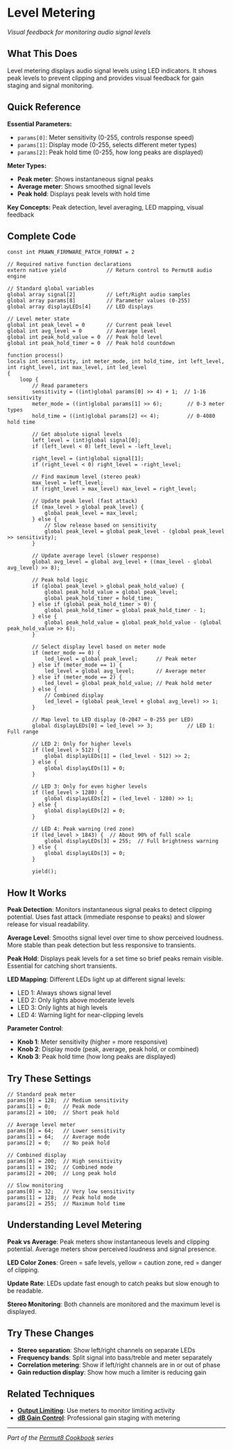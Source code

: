 # Level Metering

*Visual feedback for monitoring audio signal levels*

## What This Does

Level metering displays audio signal levels using LED indicators. It shows peak levels to prevent clipping and provides visual feedback for gain staging and signal monitoring.

## Quick Reference

**Essential Parameters:**
- `params[0]`: Meter sensitivity (0-255, controls response speed)
- `params[1]`: Display mode (0-255, selects different meter types)
- `params[2]`: Peak hold time (0-255, how long peaks are displayed)

**Meter Types:**
- **Peak meter**: Shows instantaneous signal peaks
- **Average meter**: Shows smoothed signal levels
- **Peak hold**: Displays peak levels with hold time

**Key Concepts:** Peak detection, level averaging, LED mapping, visual feedback

## Complete Code

```impala
const int PRAWN_FIRMWARE_PATCH_FORMAT = 2

// Required native function declarations
extern native yield             // Return control to Permut8 audio engine

// Standard global variables
global array signal[2]          // Left/Right audio samples
global array params[8]          // Parameter values (0-255)
global array displayLEDs[4]     // LED displays

// Level meter state
global int peak_level = 0       // Current peak level
global int avg_level = 0        // Average level
global int peak_hold_value = 0  // Peak hold level
global int peak_hold_timer = 0  // Peak hold countdown

function process()
locals int sensitivity, int meter_mode, int hold_time, int left_level, int right_level, int max_level, int led_level
{
    loop {
        // Read parameters
        sensitivity = ((int)global params[0] >> 4) + 1;  // 1-16 sensitivity
        meter_mode = ((int)global params[1] >> 6);        // 0-3 meter types
        hold_time = ((int)global params[2] << 4);         // 0-4080 hold time
        
        // Get absolute signal levels
        left_level = (int)global signal[0];
        if (left_level < 0) left_level = -left_level;
        
        right_level = (int)global signal[1];
        if (right_level < 0) right_level = -right_level;
        
        // Find maximum level (stereo peak)
        max_level = left_level;
        if (right_level > max_level) max_level = right_level;
        
        // Update peak level (fast attack)
        if (max_level > global peak_level) {
            global peak_level = max_level;
        } else {
            // Slow release based on sensitivity
            global peak_level = global peak_level - (global peak_level >> sensitivity);
        }
        
        // Update average level (slower response)
        global avg_level = global avg_level + ((max_level - global avg_level) >> 8);
        
        // Peak hold logic
        if (global peak_level > global peak_hold_value) {
            global peak_hold_value = global peak_level;
            global peak_hold_timer = hold_time;
        } else if (global peak_hold_timer > 0) {
            global peak_hold_timer = global peak_hold_timer - 1;
        } else {
            global peak_hold_value = global peak_hold_value - (global peak_hold_value >> 6);
        }
        
        // Select display level based on meter mode
        if (meter_mode == 0) {
            led_level = global peak_level;      // Peak meter
        } else if (meter_mode == 1) {
            led_level = global avg_level;       // Average meter
        } else if (meter_mode == 2) {
            led_level = global peak_hold_value; // Peak hold meter
        } else {
            // Combined display
            led_level = (global peak_level + global avg_level) >> 1;
        }
        
        // Map level to LED display (0-2047 → 0-255 per LED)
        global displayLEDs[0] = led_level >> 3;           // LED 1: Full range
        
        // LED 2: Only for higher levels
        if (led_level > 512) {
            global displayLEDs[1] = (led_level - 512) >> 2;
        } else {
            global displayLEDs[1] = 0;
        }
        
        // LED 3: Only for even higher levels  
        if (led_level > 1280) {
            global displayLEDs[2] = (led_level - 1280) >> 1;
        } else {
            global displayLEDs[2] = 0;
        }
        
        // LED 4: Peak warning (red zone)
        if (led_level > 1843) {  // About 90% of full scale
            global displayLEDs[3] = 255;  // Full brightness warning
        } else {
            global displayLEDs[3] = 0;
        }
        
        yield();
```

## How It Works

**Peak Detection**: Monitors instantaneous signal peaks to detect clipping potential. Uses fast attack (immediate response to peaks) and slower release for visual readability.

**Average Level**: Smooths signal level over time to show perceived loudness. More stable than peak detection but less responsive to transients.

**Peak Hold**: Displays peak levels for a set time so brief peaks remain visible. Essential for catching short transients.

**LED Mapping**: Different LEDs light up at different signal levels:
- LED 1: Always shows signal level
- LED 2: Only lights above moderate levels  
- LED 3: Only lights at high levels
- LED 4: Warning light for near-clipping levels

**Parameter Control**:
- **Knob 1**: Meter sensitivity (higher = more responsive)
- **Knob 2**: Display mode (peak, average, peak hold, or combined)
- **Knob 3**: Peak hold time (how long peaks are displayed)

## Try These Settings

```impala
// Standard peak meter
params[0] = 128;  // Medium sensitivity
params[1] = 0;    // Peak mode
params[2] = 100;  // Short peak hold

// Average level meter
params[0] = 64;   // Lower sensitivity
params[1] = 64;   // Average mode
params[2] = 0;    // No peak hold

// Combined display
params[0] = 200;  // High sensitivity
params[1] = 192;  // Combined mode
params[2] = 200;  // Long peak hold

// Slow monitoring
params[0] = 32;   // Very low sensitivity
params[1] = 128;  // Peak hold mode
params[2] = 255;  // Maximum hold time
```

## Understanding Level Metering

**Peak vs Average**: Peak meters show instantaneous levels and clipping potential. Average meters show perceived loudness and signal presence.

**LED Color Zones**: Green = safe levels, yellow = caution zone, red = danger of clipping.

**Update Rate**: LEDs update fast enough to catch peaks but slow enough to be readable.

**Stereo Monitoring**: Both channels are monitored and the maximum level is displayed.

## Try These Changes

- **Stereo separation**: Show left/right channels on separate LEDs
- **Frequency bands**: Split signal into bass/treble and meter separately  
- **Correlation metering**: Show if left/right channels are in or out of phase
- **Gain reduction display**: Show how much a limiter is reducing gain

## Related Techniques

- **[Output Limiting](output-limiting.md)**: Use meters to monitor limiting activity
- **[dB Gain Control](db-gain-control.md)**: Professional gain staging with metering

---
*Part of the [Permut8 Cookbook](../index.md) series*